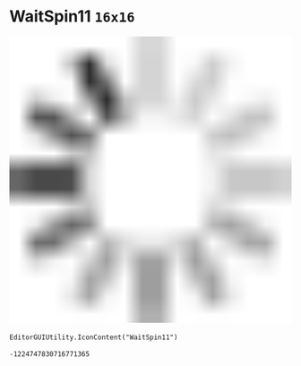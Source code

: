 # WaitSpin11 `16x16`
<img src="/img/WaitSpin11.png" width=512 height=512>

``` CSharp
EditorGUIUtility.IconContent("WaitSpin11")
```
```
-1224747830716771365
```

